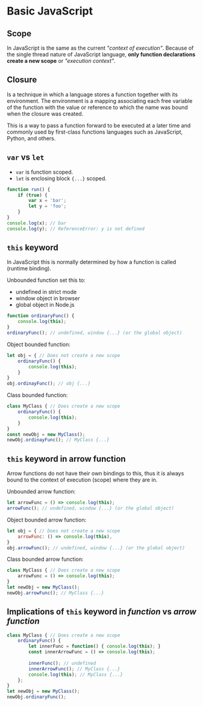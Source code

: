 # Basic JavaScript

## Scope
In JavaScript is the same as the current _"context of execution"_.
Because of the single thread nature of JavaScript language,
**only function declarations create a new scope** or _"execution context"_.

## Closure
Is a technique in which a language stores a function together with its
environment. The environment is a mapping associating each free variable of
the function with the value or reference to which the name was bound when the
closure was created.

This is a way to pass a function forward to be executed at a later time and
commonly used by first-class functions languages such as JavaScript, Python,
and others.

## `var` vs `let`
* `var` is function scoped.
* `let` is enclosing block `{...}` scoped.

```javascript
function run() {
    if (true) {
        var x = 'bar';
        let y = 'foo';
    }
}
console.log(x); // bar
console.log(y); // ReferenceError: y is not defined
```


## `this` keyword
In JavaScript this is normally determined by how a function is called
(runtime binding).

Unbounded function set this to:
* undefined in strict mode
* window object in browser
* global object in Node.js

```javascript
function ordinaryFunc() {
    console.log(this);
}
ordinaryFunc(); // undefined, window {...} (or the global object)
```


Object bounded function:
```javascript
let obj = { // Does not create a new scope
    ordinaryFunc() {
        console.log(this);
    }
}
obj.ordinayFunc(); // obj {...}
```


Class bounded function:
```javascript
class MyClass { // Does create a new scope
    ordinaryFunc() {
        console.log(this);
    }
}
const newObj = new MyClass();
newObj.ordinayFunc(); // MyClass {...}
```

## `this` keyword in arrow function
Arrow functions do not have their own bindings to this, thus it is always
bound to the context of execution (scope) where they are in.

Unbounded arrow function:
```javascript
let arrowFunc = () => console.log(this);
arrowFunc(); // undefined, window {...} (or the global object)
```

Object bounded arrow function:
```javascript
let obj = { // Does not create a new scope
    arrowFunc: () => console.log(this),
}
obj.arrowFunc(); // undefined, window {...} (or the global object)
```

Class bounded arrow function:
```javascript
class MyClass { // Does create a new scope
    arrowFunc = () => console.log(this);
}
let newObj = new MyClass();
newObj.arrowFunc(); // MyClass {...}
```

## Implications of `this` keyword in _function_ vs _arrow function_
```javascript
class MyClass { // Does create a new scope
    ordinaryFunc() {
        let innerFunc = function() { console.log(this); }
        const innerArrowFunc = () => console.log(this);
        
        innerFunc(); // undefined
        innerArrowFunc(); // MyClass {...}
        console.log(this); // MyClass {...}
    };
}
let newObj = new MyClass();
newObj.ordinaryFunc();
```

